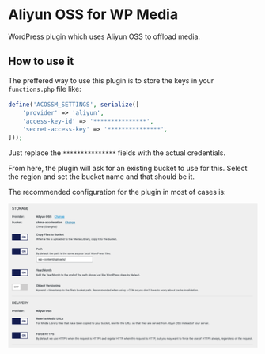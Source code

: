 # Aliyun OSS for WP Media

WordPress plugin which uses Aliyun OSS to offload media.

## How to use it

The preffered way to use this plugin is to store the keys in your `functions.php` file like:
```php
define('ACOSSM_SETTINGS', serialize([
    'provider' => 'aliyun',
    'access-key-id' => '***************',
    'secret-access-key' => '***************',
]));
```
Just replace the `***************` fields with the actual credentials.

From here, the plugin will ask for an existing bucket to use for this. Select the region and set the bucket name and that should be it.

The recommended configuration for the plugin in most of cases is:

![Aliyun OSS Media](assets/img/aliyun-oss-media.png)